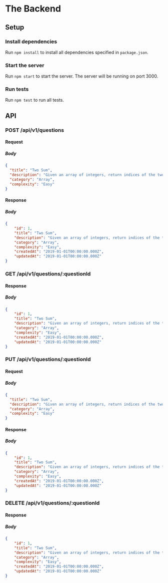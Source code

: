 # The Backend

## Setup

### Install dependencies

Run `npm install` to install all dependencies specified in `package.json`.

### Start the server

Run `npm start` to start the server. The server will be running on port 3000.

### Run tests

Run `npm test` to run all tests.

## API

### POST /api/v1/questions

#### Request

##### Body

```json
{
  "title": "Two Sum",
  "description": "Given an array of integers, return indices of the two numbers such that they add up to a specific target.",
  "category": "Array",
  "complexity": "Easy"
}
```

#### Response

##### Body

```json
{
    "id": 1,
    "title": "Two Sum",
    "description": "Given an array of integers, return indices of the two numbers such that they add up to a specific target.",
    "category": "Array",
    "complexity": "Easy",
    "createdAt": "2019-01-01T00:00:00.000Z",
    "updatedAt": "2019-01-01T00:00:00.000Z"
}
```

### GET /api/v1/questions/:questionId

#### Response

##### Body

```json
{
    "id": 1,
    "title": "Two Sum",
    "description": "Given an array of integers, return indices of the two numbers such that they add up to a specific target.",
    "category": "Array",
    "complexity": "Easy",
    "createdAt": "2019-01-01T00:00:00.000Z",
    "updatedAt": "2019-01-01T00:00:00.000Z"
}
```

### PUT /api/v1/questions/:questionId

#### Request

##### Body

```json
{
  "title": "Two Sum",
  "description": "Given an array of integers, return indices of the two numbers such that they add up to a specific target.",
  "category": "Array",
  "complexity": "Easy"
}
```

#### Response

##### Body

```json
{
    "id": 1,
    "title": "Two Sum",
    "description": "Given an array of integers, return indices of the two numbers such that they add up to a specific target.",
    "category": "Array",
    "complexity": "Easy",
    "createdAt": "2019-01-01T00:00:00.000Z",
    "updatedAt": "2019-01-01T00:00:00.000Z"
}
```

### DELETE /api/v1/questions/:questionId

#### Response

##### Body

```json
{
    "id": 1,
    "title": "Two Sum",
    "description": "Given an array of integers, return indices of the two numbers such that they add up to a specific target.",
    "category": "Array",
    "complexity": "Easy",
    "createdAt": "2019-01-01T00:00:00.000Z",
    "updatedAt": "2019-01-01T00:00:00.000Z"
}
```
